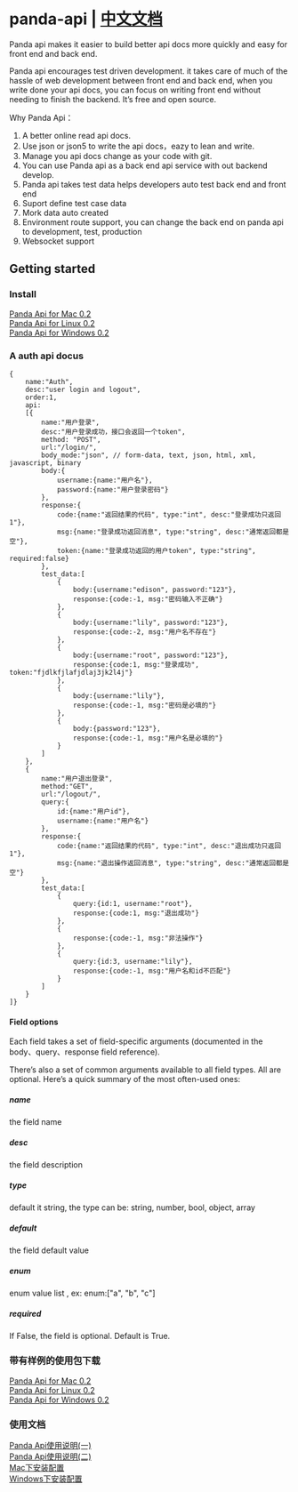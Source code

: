 # panda-api | <a href="https://www.debugmyself.com/p/2020/1/24/Panda-api%E4%B8%AD%E6%96%87%E8%AF%B4%E6%98%8E/">中文文档</a>

Panda api makes it easier to build better api docs more quickly and easy for front end and back end.

Panda api encourages test driven development. it takes care of much of the hassle of web development between front end and back end, when you write done your api docs, you can focus on writing front end without needing to finish the backend. It’s free and open source.

Why Panda Api：

1. A better online read api docs.   
2. Use json or json5 to write the api docs，eazy to lean and write.
3. Manage you api docs change as your code with git.
4. You can use Panda api as a back end api service with out backend develop. 
5. Panda api takes test data helps developers auto test back end and front end
6. Suport define test case data
7. Mork data auto created
8. Environment route support, you can change the back end on panda api to development, test, production
9. Websocket support


## Getting started

### Install

[Panda Api for Mac 0.2](https://github.com/arlicle/panda-api/releases/download/0.2/panda-api_mac_0.2.tar)  
[Panda Api for Linux 0.2](https://github.com/arlicle/panda-api/releases/download/0.2/panda-api_linux_0.2.tar)  
[Panda Api for Windows 0.2](https://github.com/arlicle/panda-api/releases/download/0.2/panda-api_windows_0.2.tar)

### A auth api docus

``` json5
{
    name:"Auth",
    desc:"user login and logout",
    order:1,
    api:
    [{
        name:"用户登录",
        desc:"用户登录成功，接口会返回一个token",
        method: "POST",
        url:"/login/",
        body_mode:"json", // form-data, text, json, html, xml, javascript, binary
        body:{
            username:{name:"用户名"},
            password:{name:"用户登录密码"}
        },
        response:{
            code:{name:"返回结果的代码", type:"int", desc:"登录成功只返回1"},
            msg:{name:"登录成功返回消息", type:"string", desc:"通常返回都是空"},
            token:{name:"登录成功返回的用户token", type:"string", required:false}
        },
        test_data:[
            {
                body:{username:"edison", password:"123"},
                response:{code:-1, msg:"密码输入不正确"}
            },
            {
                body:{username:"lily", password:"123"},
                response:{code:-2, msg:"用户名不存在"}
            },
            {
                body:{username:"root", password:"123"},
                response:{code:1, msg:"登录成功", token:"fjdlkfjlafjdlaj3jk2l4j"}
            },
            {
                body:{username:"lily"},
                response:{code:-1, msg:"密码是必填的"}
            },
            {
                body:{password:"123"},
                response:{code:-1, msg:"用户名是必填的"}
            }
        ]
    },
    {
        name:"用户退出登录",
        method:"GET",
        url:"/logout/",
        query:{
            id:{name:"用户id"},
            username:{name:"用户名"}
        },
        response:{
            code:{name:"返回结果的代码", type:"int", desc:"退出成功只返回1"},
            msg:{name:"退出操作返回消息", type:"string", desc:"通常返回都是空"}
        },
        test_data:[
            {
                query:{id:1, username:"root"},
                response:{code:1, msg:"退出成功"}
            },
            {
                response:{code:-1, msg:"非法操作"}
            },
            {
                query:{id:3, username:"lily"},
                response:{code:-1, msg:"用户名和id不匹配"}
            }
        ]
    }
]}
```


#### Field options

Each field takes a set of field-specific arguments (documented in the body、query、response field reference). 

There’s also a set of common arguments available to all field types. All are optional. Here’s a quick summary of the most often-used ones:

##### name
the field name

##### desc
the field description

##### type
default it string, the type can be: string, number, bool, object, array

##### default
the field default value

##### enum
enum value list , ex: enum:["a", "b", "c"]

##### required
If False, the field is optional. Default is True.

##### 


### 带有样例的使用包下载 
[Panda Api for Mac 0.2](https://github.com/arlicle/panda-api/releases/download/0.2/panda-api_mac_0.2.tar)  
[Panda Api for Linux 0.2](https://github.com/arlicle/panda-api/releases/download/0.2/panda-api_linux_0.2.tar)  
[Panda Api for Windows 0.2](https://github.com/arlicle/panda-api/releases/download/0.2/panda-api_windows_0.2.tar)

### 使用文档
[Panda Api使用说明(一)](https://www.debugmyself.com/p/2020/1/15/Panda-api%E4%BD%BF%E7%94%A8%E8%AF%B4%E6%98%8E/)  
[Panda Api使用说明(二)](https://www.debugmyself.com/p/2020/1/15/Panda-api%E9%AB%98%E7%BA%A7%E4%BD%BF%E7%94%A8%E8%AF%B4%E6%98%8E/)  
[Mac下安装配置](https://www.debugmyself.com/p/2020/1/17/Mac%E4%B8%8B%E5%AE%89%E8%A3%85Panda-Api/)  
[Windows下安装配置](https://www.debugmyself.com/p/2020/1/18/Windows%E4%B8%8B%E5%AE%89%E8%A3%85Panda-Api/)  

